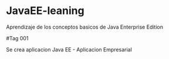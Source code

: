 # JavaEE-leaning
Aprendizaje de los conceptos basicos de Java Enterprise Edition


#Tag 001

Se crea aplicacion Java EE - Aplicacion Empresarial

